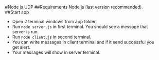 #Node js UDP
##Requirements
Node js (last version recommended).
##Start app
- Open 2 terminal windows from app folder.
- Run `node server.js` in first terminal. You should see a message that server is run.
- Run `node client.js` in second terminal.
- You can write messages in client terminal and if it send successful you get alert.
- Your messages will show in server terminal.